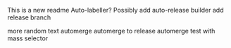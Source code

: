 This is a new readme
Auto-labeller?
Possibly add auto-release builder
add release branch

more random text
automerge
automerge to release
automerge test with mass selector
